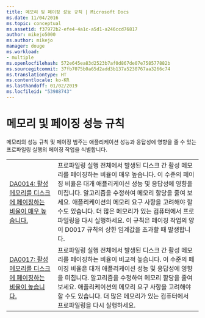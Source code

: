 ```yaml
---
title: 메모리 및 페이징 성능 규칙 | Microsoft Docs
ms.date: 11/04/2016
ms.topic: conceptual
ms.assetid: f37972b2-efe4-4a1c-a5d1-a246ccd76817
author: mikejo5000
ms.author: mikejo
manager: douge
ms.workload:
- multiple
ms.openlocfilehash: 572e645ea83d2523b7af0d867de07e758577882b
ms.sourcegitcommit: 37fb7075b0a65d2add3b137a5230767aa3266c74
ms.translationtype: HT
ms.contentlocale: ko-KR
ms.lasthandoff: 01/02/2019
ms.locfileid: "53988743"
---
```

# <a name="memory-and-paging-performance-rules"></a>메모리 및 페이징 성능 규칙
메모리의 성능 규칙 및 페이징 범주는 애플리케이션 성능과 응답성에 영향을 줄 수 있는 프로파일링 실행의 페이징 작업을 식별합니다.  
  
|||  
|-|-|  
|[DA0014: 활성 메모리를 디스크에 페이징하는 비율이 매우 높습니다.](../profiling/da0014-extremely-high-rates-of-paging-active-memory-to-disk.md)|프로파일링 실행 전체에서 발생된 디스크 간 활성 메모리를 페이징하는 비율이 매우 높습니다. 이 수준의 페이징 비율은 대개 애플리케이션 성능 및 응답성에 영향을 미칩니다. 알고리즘을 수정하여 메모리 할당을 줄여 보세요. 애플리케이션의 메모리 요구 사항을 고려해야 할 수도 있습니다. 더 많은 메모리가 있는 컴퓨터에서 프로파일링을 다시 실행하세요. 이 규칙은 페이징 작업의 양이 D0017 규칙의 상한 임계값을 초과할 때 발생합니다.|  
|[DA0017: 활성 메모리를 디스크에 페이징하는 비율이 높습니다.](../profiling/da0017-high-rates-of-paging-active-memory-to-disk.md)|프로파일링 실행 전체에서 발생된 디스크 간 활성 메모리를 페이징하는 비율이 비교적 높습니다. 이 수준의 페이징 비율은 대개 애플리케이션 성능 및 응답성에 영향을 미칩니다. 알고리즘을 수정하여 메모리 할당을 줄여 보세요. 애플리케이션의 메모리 요구 사항을 고려해야 할 수도 있습니다. 더 많은 메모리가 있는 컴퓨터에서 프로파일링을 다시 실행하세요.|